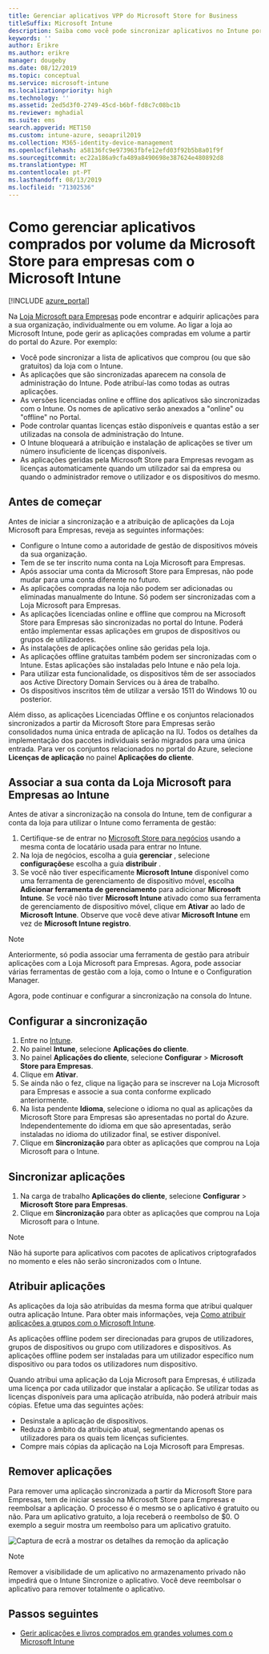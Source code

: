 ```yaml
---
title: Gerenciar aplicativos VPP do Microsoft Store for Business
titleSuffix: Microsoft Intune
description: Saiba como você pode sincronizar aplicativos no Intune por meio do Microsoft Store para empresas.
keywords: ''
author: Erikre
ms.author: erikre
manager: dougeby
ms.date: 08/12/2019
ms.topic: conceptual
ms.service: microsoft-intune
ms.localizationpriority: high
ms.technology: ''
ms.assetid: 2ed5d3f0-2749-45cd-b6bf-fd8c7c08bc1b
ms.reviewer: mghadial
ms.suite: ems
search.appverid: MET150
ms.custom: intune-azure, seoapril2019
ms.collection: M365-identity-device-management
ms.openlocfilehash: a58136fc9e973963fbfe12efd03f92b5b8a01f9f
ms.sourcegitcommit: ec22a186a9cfa489a8490698e387624e480892d8
ms.translationtype: MT
ms.contentlocale: pt-PT
ms.lasthandoff: 08/13/2019
ms.locfileid: "71302536"
---
```

# <a name="how-to-manage-volume-purchased-apps-from-the-microsoft-store-for-business-with-microsoft-intune"></a>Como gerenciar aplicativos comprados por volume da Microsoft Store para empresas com o Microsoft Intune

[!INCLUDE [azure_portal](./includes/azure_portal.md)]

Na [Loja Microsoft para Empresas](https://www.microsoft.com/business-store) pode encontrar e adquirir aplicações para a sua organização, individualmente ou em volume. Ao ligar a loja ao Microsoft Intune, pode gerir as aplicações compradas em volume a partir do portal do Azure. Por exemplo:
* Você pode sincronizar a lista de aplicativos que comprou (ou que são gratuitos) da loja com o Intune.
* As aplicações que são sincronizadas aparecem na consola de administração do Intune. Pode atribuí-las como todas as outras aplicações.
* As versões licenciadas online e offline dos aplicativos são sincronizadas com o Intune. Os nomes de aplicativo serão anexados a "online" ou "offline" no Portal.
* Pode controlar quantas licenças estão disponíveis e quantas estão a ser utilizadas na consola de administração do Intune.
* O Intune bloqueará a atribuição e instalação de aplicações se tiver um número insuficiente de licenças disponíveis.
* As aplicações geridas pela Microsoft Store para Empresas revogam as licenças automaticamente quando um utilizador sai da empresa ou quando o administrador remove o utilizador e os dispositivos do mesmo.

## <a name="before-you-start"></a>Antes de começar

Antes de iniciar a sincronização e a atribuição de aplicações da Loja Microsoft para Empresas, reveja as seguintes informações:

- Configure o Intune como a autoridade de gestão de dispositivos móveis da sua organização.
- Tem de se ter inscrito numa conta na Loja Microsoft para Empresas.
- Após associar uma conta da Microsoft Store para Empresas, não pode mudar para uma conta diferente no futuro.
- As aplicações compradas na loja não podem ser adicionadas ou eliminadas manualmente do Intune. Só podem ser sincronizadas com a Loja Microsoft para Empresas.
- As aplicações licenciadas online e offline que comprou na Microsoft Store para Empresas são sincronizadas no portal do Intune. Poderá então implementar essas aplicações em grupos de dispositivos ou grupos de utilizadores. 
- As instalações de aplicações online são geridas pela loja.
- As aplicações offline gratuitas também podem ser sincronizadas com o Intune. Estas aplicações são instaladas pelo Intune e não pela loja.
- Para utilizar esta funcionalidade, os dispositivos têm de ser associados aos Active Directory Domain Services ou à área de trabalho.
- Os dispositivos inscritos têm de utilizar a versão 1511 do Windows 10 ou posterior.

Além disso, as aplicações Licenciadas Offline e os conjuntos relacionados sincronizados a partir da Microsoft Store para Empresas serão consolidados numa única entrada de aplicação na IU. Todos os detalhes da implementação dos pacotes individuais serão migrados para uma única entrada. Para ver os conjuntos relacionados no portal do Azure, selecione **Licenças de aplicação** no painel **Aplicações do cliente**.

## <a name="associate-your-microsoft-store-for-business-account-with-intune"></a>Associar a sua conta da Loja Microsoft para Empresas ao Intune
Antes de ativar a sincronização na consola do Intune, tem de configurar a conta da loja para utilizar o Intune como ferramenta de gestão:
1. Certifique-se de entrar no [Microsoft Store para negócios](https://www.microsoft.com/business-store) usando a mesma conta de locatário usada para entrar no Intune.
2. Na loja de negócios, escolha a guia **gerenciar** , selecione **configurações**e escolha a guia **distribuir** .
3. Se você não tiver especificamente **Microsoft Intune** disponível como uma ferramenta de gerenciamento de dispositivo móvel, escolha **Adicionar ferramenta de gerenciamento** para adicionar **Microsoft Intune**. Se você não tiver **Microsoft Intune** ativado como sua ferramenta de gerenciamento de dispositivo móvel, clique em **Ativar** ao lado de **Microsoft Intune**. Observe que você deve ativar **Microsoft Intune** em vez de **Microsoft Intune registro**.

> [!NOTE]
> Anteriormente, só podia associar uma ferramenta de gestão para atribuir aplicações com a Loja Microsoft para Empresas. Agora, pode associar várias ferramentas de gestão com a loja, como o Intune e o Configuration Manager. 

Agora, pode continuar e configurar a sincronização na consola do Intune.

## <a name="configure-synchronization"></a>Configurar a sincronização

1. Entre no [Intune](https://go.microsoft.com/fwlink/?linkid=2090973).
3. No painel **Intune**, selecione **Aplicações do cliente**.
1. No painel **Aplicações do cliente**, selecione **Configurar** > **Microsoft Store para Empresas**.
2. Clique em **Ativar**.
3. Se ainda não o fez, clique na ligação para se inscrever na Loja Microsoft para Empresas e associe a sua conta conforme explicado anteriormente.
5. Na lista pendente **Idioma**, selecione o idioma no qual as aplicações da Microsoft Store para Empresas são apresentadas no portal do Azure. Independentemente do idioma em que são apresentadas, serão instaladas no idioma do utilizador final, se estiver disponível.
6. Clique em **Sincronização** para obter as aplicações que comprou na Loja Microsoft para o Intune.

## <a name="synchronize-apps"></a>Sincronizar aplicações

1. Na carga de trabalho **Aplicações do cliente**, selecione **Configurar** > **Microsoft Store para Empresas**.
2. Clique em **Sincronização** para obter as aplicações que comprou na Loja Microsoft para o Intune.

> [!NOTE]
> Não há suporte para aplicativos com pacotes de aplicativos criptografados no momento e eles não serão sincronizados com o Intune.

## <a name="assign-apps"></a>Atribuir aplicações

As aplicações da loja são atribuídas da mesma forma que atribui qualquer outra aplicação Intune. Para obter mais informações, veja [Como atribuir aplicações a grupos com o Microsoft Intune](apps-deploy.md). 

As aplicações offline podem ser direcionadas para grupos de utilizadores, grupos de dispositivos ou grupo com utilizadores e dispositivos.
As aplicações offline podem ser instaladas para um utilizador específico num dispositivo ou para todos os utilizadores num dispositivo. 


Quando atribui uma aplicação da Loja Microsoft para Empresas, é utilizada uma licença por cada utilizador que instalar a aplicação. Se utilizar todas as licenças disponíveis para uma aplicação atribuída, não poderá atribuir mais cópias. Efetue uma das seguintes ações:
* Desinstale a aplicação de dispositivos.
* Reduza o âmbito da atribuição atual, segmentando apenas os utilizadores para os quais tem licenças suficientes.
* Compre mais cópias da aplicação na Loja Microsoft para Empresas.

## <a name="remove-apps"></a>Remover aplicações

Para remover uma aplicação sincronizada a partir da Microsoft Store para Empresas, tem de iniciar sessão na Microsoft Store para Empresas e reembolsar a aplicação. O processo é o mesmo se o aplicativo é gratuito ou não. Para um aplicativo gratuito, a loja receberá o reembolso de $0. O exemplo a seguir mostra um reembolso para um aplicativo gratuito. 

![Captura de ecrã a mostrar os detalhes da remoção da aplicação](./media/microsoft-store-for-business-01.png)

> [!NOTE]
> Remover a visibilidade de um aplicativo no armazenamento privado não impedirá que o Intune Sincronize o aplicativo. Você deve reembolsar o aplicativo para remover totalmente o aplicativo.

## <a name="next-steps"></a>Passos seguintes

- [Gerir aplicações e livros comprados em grandes volumes com o Microsoft Intune](vpp-apps.md)
